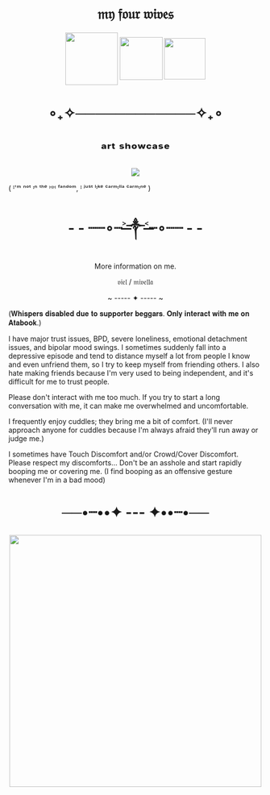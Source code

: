 <h1 align="center">𝔪𝔶 𝔣𝔬𝔲𝔯 𝔴𝔦𝔳𝔢𝔰</h1>

<p align="center">
<img width="104" src="https://github.com/user-attachments/assets/a665c068-0fe1-46b4-982b-d9a992a52a55"
  
<p align="center">
<img width="85" src="https://github.com/user-attachments/assets/a7a688a7-5f59-44bc-b8af-8e55cf8dea6d"

<p align="center">
<img width="82" src="https://github.com/user-attachments/assets/c368175a-405e-48ac-884e-3334cd204ebb"


<h1 align="center"></h1>

<h1 align="center">∘₊✧────────────✧₊∘</h1>

<h1 align="center"></h1>

<h1 align="center">ᵃʳᵗ ˢʰᵒʷᶜᵃˢᵉ</h1>

<p align="center">
 <img src="https://media.discordapp.net/attachments/1337915162832670743/1337922844935454801/Untitled2517_20250208170715.png?ex=67a9353f&is=67a7e3bf&hm=1b7187cf4a6d1a8d23874684838f8ee31dbcd57c184c94ebfa789bde5272c5d5&=&format=webp&quality=lossless&width=697&height=599" />
</p>







( ᴵ'ᵐ ⁿᵒᵗ ᶦⁿ ᵗʰᵉ ᴴᴴ ᶠᵃⁿᵈᵒᵐ, ᴵ ʲᵘˢᵗ ˡᶦᵏᵉ ᶜᵃʳᵐᶦˡˡᵃ ᶜᵃʳᵐᶦⁿᵉ )

<h1 align="center">- - ┈┈∘┈˃̶༒˂̶┈∘┈┈ - -</h1>

<p align="center">
More information on me.
</p>

<p align="center">
𝔳𝔦𝔢𝔩 / 𝔪𝔦𝔳𝔢𝔩𝔩𝔞
</p>

<p align="center">
~ ----- ✦ ----- ~
</p>

(𝐖𝐡𝐢𝐬𝐩𝐞𝐫𝐬 𝐝𝐢𝐬𝐚𝐛𝐥𝐞𝐝 𝐝𝐮𝐞 𝐭𝐨 𝐬𝐮𝐩𝐩𝐨𝐫𝐭𝐞𝐫 𝐛𝐞𝐠𝐠𝐚𝐫𝐬. 𝐎𝐧𝐥𝐲 𝐢𝐧𝐭𝐞𝐫𝐚𝐜𝐭 𝐰𝐢𝐭𝐡 𝐦𝐞 𝐨𝐧 𝐀𝐭𝐚𝐛𝐨𝐨𝐤.)

I have major trust issues, BPD, severe loneliness, emotional detachment issues, and bipolar mood swings. I sometimes suddenly fall into a depressive episode and tend to distance myself a lot from people I know and even unfriend them, so I try to keep myself from friending others. I also hate making friends because I'm very used to being independent, and it's difficult for me to trust people.

Please don't interact with me too much. If you try to start a long conversation with me, it can make me overwhelmed and uncomfortable.

I frequently enjoy cuddles; they bring me a bit of comfort.  (I'll never approach anyone for cuddles because I'm always afraid they'll run away or judge me.)

I sometimes have Touch Discomfort and/or Crowd/Cover Discomfort. Please respect my discomforts... Don't be an asshole and start rapidly booping me or covering me. (I find booping as an offensive gesture whenever I'm in a bad mood)

<h1 align="center">──•┈••✦ --- ✦••┈•──



<p align="center">
<img width="500" src="https://github.com/user-attachments/assets/6c643ef8-4d29-46fc-86b7-89993abcbe19"
</p>

